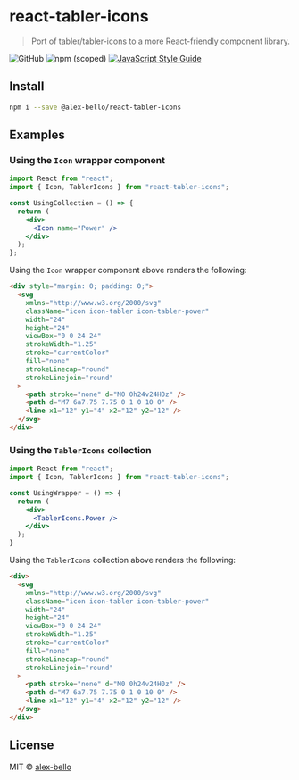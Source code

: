 # react-tabler-icons

> Port of tabler/tabler-icons to a more React-friendly component library.

![GitHub](https://img.shields.io/github/license/alex-bello/react-tabler-icons)
![npm (scoped)](https://img.shields.io/npm/v/@alex-bello/react-tabler-icons)
[![JavaScript Style Guide](https://img.shields.io/badge/code_style-standard-brightgreen.svg)](https://standardjs.com)

## Install

```bash
npm i --save @alex-bello/react-tabler-icons
```

## Examples

### Using the `Icon` wrapper component

```jsx
import React from "react";
import { Icon, TablerIcons } from "react-tabler-icons";

const UsingCollection = () => {
  return (
    <div>
      <Icon name="Power" />
    </div>
  );
};
```

Using the `Icon` wrapper component above renders the following:

```html
<div style="margin: 0; padding: 0;">
  <svg
    xmlns="http://www.w3.org/2000/svg"
    className="icon icon-tabler icon-tabler-power"
    width="24"
    height="24"
    viewBox="0 0 24 24"
    strokeWidth="1.25"
    stroke="currentColor"
    fill="none"
    strokeLinecap="round"
    strokeLinejoin="round"
  >
    <path stroke="none" d="M0 0h24v24H0z" />
    <path d="M7 6a7.75 7.75 0 1 0 10 0" />
    <line x1="12" y1="4" x2="12" y2="12" />
  </svg>
</div>
```

### Using the `TablerIcons` collection

```jsx
import React from "react";
import { Icon, TablerIcons } from "react-tabler-icons";

const UsingWrapper = () => {
  return (
    <div>
      <TablerIcons.Power />
    </div>
  );
}
```

Using the `TablerIcons` collection above renders the following:

```html
<div>
  <svg
    xmlns="http://www.w3.org/2000/svg"
    className="icon icon-tabler icon-tabler-power"
    width="24"
    height="24"
    viewBox="0 0 24 24"
    strokeWidth="1.25"
    stroke="currentColor"
    fill="none"
    strokeLinecap="round"
    strokeLinejoin="round"
  >
    <path stroke="none" d="M0 0h24v24H0z" />
    <path d="M7 6a7.75 7.75 0 1 0 10 0" />
    <line x1="12" y1="4" x2="12" y2="12" />
  </svg>
</div>
```

## License

MIT © [alex-bello](https://github.com/alex-bello)
